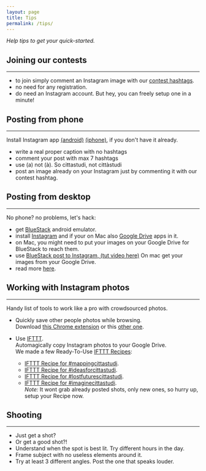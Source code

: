 ```yaml
---
layout: page
title: Tips
permalink: /tips/
---
```


_Help tips to get your quick-started._

Joining our contests
---
-----

- to join simply comment an Instagram image with our [contest hashtags](/).
- no need for any registration.
- do need an Instagram account. But hey, you can freely setup one in a minute!

Posting from phone
---
-----


Install Instagram app [(android)](https://play.google.com/store/apps/details?id=com.instagram.android&hl=en) [(iphone)](https://itunes.apple.com/EN/app/instagram/id389801252?mt=8), if you don't have it already.

- write a real proper caption with no hashtags
- comment your post with max 7 hashtags
- use (a) not (à). So cittastudi, not cittàstudi
- post an image already on your Instagram just by commenting it with our contest hashtag.

Posting from desktop
---
-----

No phone? no problems, let's hack:

- get [BlueStack](http://www.bluestacks.com/it/comparison-chart.html) android emulator.
- install [Instagram](https://play.google.com/store/apps/details?id=com.instagram.android&hl=en) and if your on Mac also [Google Drive](https://play.google.com/store/apps/details?id=com.google.android.apps.docs&hl=en) apps in it.
- on Mac, you might need to put your images on your Google Drive for BlueStack to reach them.
- use [BlueStack post to Instagram, (tut video here)](https://youtu.be/PYKVkfTFUAQ) On mac get your images from your Google Drive.
- read more  [here](http://www.makeuseof.com/tag/create-instagram-account-upload-photos-without-mobile-device/).

Working with Instagram photos
---
-----

Handy list of tools to work like a pro with crowdsourced photos.

- Quickly save other people photos while browsing.   
  Download [this Chrome extension](https://chrome.google.com/webstore/detail/instagram-image-downloade/camemifjemdmbcdfeoehdppgdlnpapfa) or this [other one](https://chrome.google.com/webstore/detail/dinstagram/neppgmfjfhgdcbophaohghbgmfbinanl).

- Use [IFTTT](https://ifttt.com/).   
  Automagically copy Instagram photos to your Google Drive.  
  We made a few Ready-To-Use [IFTTT Recipes](https://ifttt.com/myrecipes/published):
  - [IFTTT Recipe for #mappingcittastudi](https://ifttt.com/recipes/401483-save-mappingcittastudi-shots-to-your-drive).
  - [IFTTT Recipe for #ideasforcittastudi](https://ifttt.com/recipes/401489-save-ideasforcittastudi-shots-to-your-drive).  
  - [IFTTT Recipe for #lostfuturescittastudi](https://ifttt.com/recipes/401491-save-lostfuturescittastudi-shots-to-your-drive).  
  - [IFTTT Recipe for #imaginecittastudi](https://ifttt.com/recipes/401494-save-imaginecittastudi-shots-to-your-drive).  
_Note:_ It wont grab already posted shots, only new ones, so hurry up, setup your Recipe now.



Shooting
---
-----

 - Just get a shot?
 - Or get a good shot?!
 - Understand when the spot is best lit. Try different hours in the day.
 - Frame subject with no useless elements around it.
 - Try at least 3 different angles. Post the one that speaks louder.
